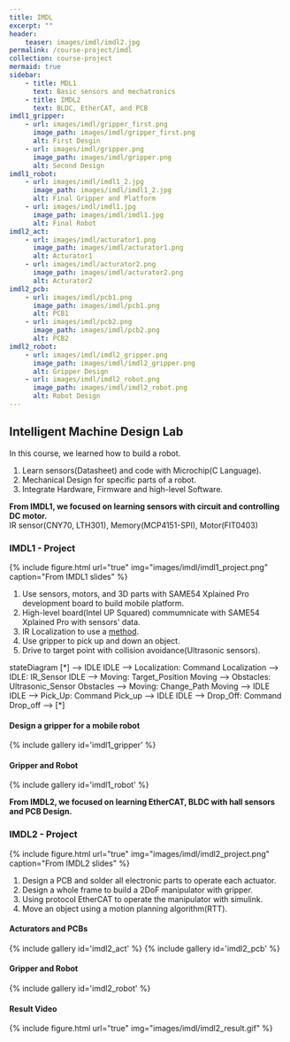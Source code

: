 ```yaml
---
title: IMDL
excerpt: ""
header:
    teaser: images/imdl/imdl2.jpg
permalink: /course-project/imdl
collection: course-project
mermaid: true
sidebar:
    - title: MDL1
      text: Basic sensors and mechatronics
    - title: IMDL2
      text: BLDC, EtherCAT, and PCB
imdl1_gripper:
    - url: images/imdl/gripper_first.png
      image_path: images/imdl/gripper_first.png
      alt: First Desgin
    - url: images/imdl/gripper.png
      image_path: images/imdl/gripper.png
      alt: Second Design
imdl1_robot:
    - url: images/imdl/imdl1_2.jpg
      image_path: images/imdl/imdl1_2.jpg
      alt: Final Gripper and Platform
    - url: images/imdl/imdl1.jpg
      image_path: images/imdl/imdl1.jpg
      alt: Final Robot
imdl2_act:
    - url: images/imdl/acturator1.png
      image_path: images/imdl/acturator1.png
      alt: Acturator1
    - url: images/imdl/acturator2.png
      image_path: images/imdl/acturator2.png
      alt: Acturator2
imdl2_pcb:
    - url: images/imdl/pcb1.png
      image_path: images/imdl/pcb1.png
      alt: PCB1
    - url: images/imdl/pcb2.png
      image_path: images/imdl/pcb2.png
      alt: PCB2
imdl2_robot:
    - url: images/imdl/imdl2_gripper.png
      image_path: images/imdl/imdl2_gripper.png
      alt: Gripper Design
    - url: images/imdl/imdl2_robot.png
      image_path: images/imdl/imdl2_robot.png
      alt: Robot Design
---
```

## Intelligent Machine Design Lab

In this course, we learned how to build a robot.
1. Learn sensors(Datasheet) and code with Microchip(C Language).
2. Mechanical Design for specific parts of a robot.
3. Integrate Hardware, Firmware and high-level Software.
   

**From IMDL1, we focused on learning sensors with circuit and controlling DC motor.**   
IR sensor(CNY70, LTH301), Memory(MCP4151-SPI), Motor(FIT0403)
   

### IMDL1 - Project
{% include figure.html url="true" img="images/imdl/imdl1_project.png" caption="From IMDL1 slides" %}
1. Use sensors, motors, and 3D parts with SAME54 Xplained Pro development board to build mobile platform.
2. High-level board(Intel UP Squared) commumnicate with SAME54 Xplained Pro with sensors' data.
3. IR Localization to use a [method](https://ieeexplore.ieee.org/document/1267272).
4. Use gripper to pick up and down an object.
5. Drive to target point with collision avoidance(Ultrasonic sensors).
   

<div class="mermaid">
stateDiagram
    [*] --> IDLE
    IDLE --> Localization: Command
    Localization --> IDLE: IR_Sensor
    IDLE --> Moving: Target_Position
    Moving --> Obstacles: Ultrasonic_Sensor
    Obstacles --> Moving: Change_Path
    Moving --> IDLE
    IDLE --> Pick_Up: Command
    Pick_up --> IDLE
    IDLE --> Drop_Off: Command
    Drop_off --> [*]
</div>

#### Design a gripper for a mobile robot
{% include gallery id='imdl1_gripper' %}
   

#### Gripper and Robot
{% include gallery id='imdl1_robot' %}
   

**From IMDL2, we focused on learning EtherCAT, BLDC with hall sensors and PCB Design.**

### IMDL2 - Project
{% include figure.html url="true" img="images/imdl/imdl2_project.png" caption="From IMDL2 slides" %}
1. Design a PCB and solder all electronic parts to operate each actuator.
2. Design a whole frame to build a 2DoF manipulator with gripper.
3. Using protocol EtherCAT to operate the manipulator with simulink.
4. Move an object using a motion planning algorithm(RTT).

#### Acturators and PCBs
{% include gallery id='imdl2_act' %}
{% include gallery id='imdl2_pcb' %}

#### Gripper and Robot
{% include gallery id='imdl2_robot' %}

#### Result Video
{% include figure.html url="true" img="images/imdl/imdl2_result.gif" %}